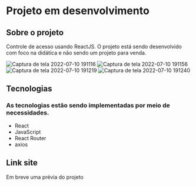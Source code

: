 # Projeto em desenvolvimento

## Sobre o projeto
Controle de acesso usando ReactJS. O projeto está sendo desenvolvido com foco na didática e não sendo um projeto para venda.

![Captura de tela 2022-07-10 191116](https://user-images.githubusercontent.com/60937902/178163981-c69311a0-9116-4bf1-ba49-7e24d0eeab50.png)
![Captura de tela 2022-07-10 191156](https://user-images.githubusercontent.com/60937902/178163982-4c61a211-a478-4cac-b858-db04b86a895c.png)
![Captura de tela 2022-07-10 191219](https://user-images.githubusercontent.com/60937902/178163984-c5263741-ae34-42ff-a34f-2651972c7921.png)
![Captura de tela 2022-07-10 191240](https://user-images.githubusercontent.com/60937902/178163988-7c1ce8cb-010c-4b50-861d-022dda99d4c9.png)

## Tecnologias
### As tecnologias estão sendo implementadas por meio de necessidades.

- React
- JavaScript
- React Router
- axios

## Link site 
Em breve uma prévia do projeto
